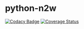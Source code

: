 # python-n2w
[![Codacy Badge](https://api.codacy.com/project/badge/Grade/44d5e874ff974058988bbf7c84af83b6)](https://www.codacy.com/app/abtcolns/python-n2w?utm_source=github.com&utm_medium=referral&utm_content=collin5/python-n2w&utm_campaign=badger)
[![Coverage Status](https://coveralls.io/repos/github/collin5/python-n2w/badge.svg?branch=master)](https://coveralls.io/github/collin5/python-n2w?branch=master)
